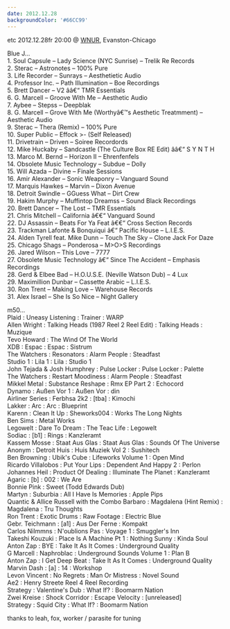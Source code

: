 ```yaml
---
date: 2012.12.28
backgroundColor: '#66CC99'
---
```


etc 2012.12.28fr 20:00 @ [WNUR](http://www.wnur.org/), Evanston-Chicago  

Blue J...  
1\. Soul Capsule – Lady Science (NYC Sunrise) – Trelik Re Records  
2\. Sterac – Astronotes – 100% Pure  
3\. Life Recorder – Sunrays – Aesthetietic Audio  
4\. Professor Inc. – Path Illumination – Boe Recordings  
5\. Brett Dancer – V2 ââ€“ TMR Essentials  
6\. G. Marcell – Groove With Me – Aesthetic Audio  
7\. Aybee – Stepss – Deepblak  
8\. G. Marcell – Grove With Me (Worthyâ€™s Aesthetic Treatmment) – Aesthetic Audio  
9\. Sterac – Thera (Remix) – 100% Pure  
10\. Super Public – Effock >- (Self Released)  
11\. Drivetrain – Driven – Soiree Recordords  
12\. Mike Huckaby – Sandcastle (The Culture Box RE Edit) ââ€“ S Y N T H  
13\. Marco M. Bernd – Horizon II – Ehrenfenfels  
14\. Obsolete Music Technology – Subdue – Dolly  
15\. Will Azada – Divine – Finale Sessions  
16\. Amir Alexander – Sonic Weaponry – Vanguard Sound  
17\. Marquis Hawkes – Marvin – Dixon Avenue  
18\. Detroit Swindle – GGuess What – Dirt Crew  
19\. Hakim Murphy – Muffintop Dreamss – Sound Black Recordings  
20\. Brett Dancer – The Lost – TMR Essentials  
21\. Chris Mitchell – California â€€“ Vanguard Sound  
22\. DJ Assassin – Beats For Ya Feat â€€“ Cross Section Records  
23\. Trackman Lafonte & Bonquiqui â€“ Pacific House – L.I.E.S.  
24\. Alden Tyrell feat. Mike Dunn – Touch The Sky – Clone Jack For Daze  
25\. Chicago Shags – Ponderosa – M>O>S Recordings  
26\. Jared Wilson – This Love – 7777  
27\. Obsolete Music Technology â€“ Since The Accident – Emphasis Recordings  
28\. Gerd & Elbee Bad – H.O.U.S.E. (Neville Watson Dub) – 4 Lux  
29\. Maximillion Dunbar – Cassette Arabic – L.I.E.S.  
30\. Ron Trent – Making Love – Warehouse Records  
31\. Alex Israel – She Is So Nice – Night Gallery  

m50...  
Plaid : Uneasy Listening : Trainer : WARP  
Allen Wright : Talking Heads (1987 Reel 2 Reel Edit) : Talking Heads : Muzique  
Tevo Howard : The Wind Of The World  
XDB : Espac : Espac : Sistrum  
The Watchers : Resonators : Alarm People : Steadfast  
Studio 1 : Lila 1 : Lila : Studio 1  
John Tejada & Josh Humphrey : Pulse Locker : Pulse Locker : Palette  
The Watchers : Restart Moodiness : Alarm People : Steadfast  
Mikkel Metal : Substance Reshape : Rmx EP Part 2 : Echocord  
Dynamo : Außen Vor 1 : Außen Vor : din  
Airliner Series : Ferbhsa 2k2 : \[tba\] : Kimochi  
Lakker : Arc : Arc : Blueprint  
Karenn : Clean It Up : Sheworks004 : Works The Long Nights  
Ben Sims : Metal Works  
Legowelt : Dare To Dream : The Teac Life : Legowelt  
Sodiac : \[b1\] : Rings : Kanzleramt  
Kassem Mosse : Staat Aus Glas : Staat Aus Glas : Sounds Of The Universe  
Anonym : Detroit Huis : Huis Muziek Vol 2 : Sushitech  
Ben Browning : Ubik's Cube : Lifeworks Volume 1 : Open Mind  
Ricardo Villalobos : Put Your Lips : Dependent And Happy 2 : Perlon  
Johannes Heil : Product Of Dealing : Illuminate The Planet : Kanzleramt  
Agaric : \[b\] : 002 : We Are  
Bonnie Pink : Sweet (Todd Edwards Dub)  
Martyn : Suburbia : All I Have Is Memories : Apple Pips  
Quantic & Allice Russell with the Combo Barbaro : Magdalena (Hint Remix) : Magdalena : Tru Thoughts  
Ron Trent : Exotic Drums : Raw Footage : Electric Blue  
Gebr. Teichmann : \[a1\] : Aus Der Ferne : Kompakt  
Carlos Nilmmns : N'oublions Pas : Voyage 1 : Smuggler's Inn  
Takeshi Kouzuki : Place Is A Machine Pt 1 : Nothing Sunny : Kinda Soul  
Anton Zap : BYE : Take It As It Comes : Underground Quality  
G Marcell : Naphroblac : Underground Sounds Volume 1 : Plan B  
Anton Zap : I Get Deep Beat : Take It As It Comes : Underground Quality  
Marvin Dash : \[a\] : 14 : Workshop  
Levon Vincent : No Regrets : Man Or Mistress : Novel Sound  
Ae2 : Henry Streete Reel 4 Reel Recording  
Strategy : Valentine's Dub : What If? : Boomarm Nation  
Zwei Kreise : Shock Corridor : Escape Velocity : \[unreleased\]  
Strategy : Squid City : What If? : Boomarm Nation  

thanks to leah, fox, worker / parasite for tuning